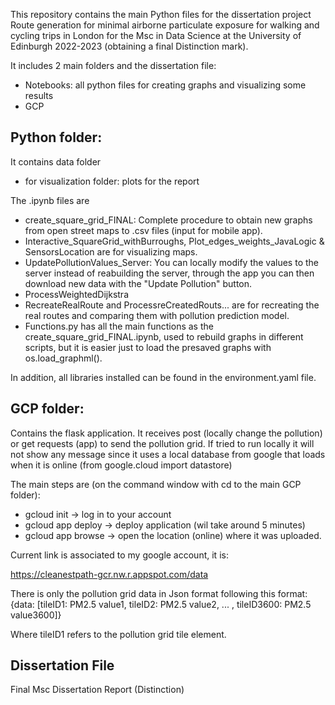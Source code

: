 This repository contains the main Python files for the dissertation project Route generation for minimal airborne particulate exposure for walking and cycling trips in London for the Msc in Data Science at the University of Edinburgh 2022-2023 (obtaining a final Distinction mark). 

It includes 2 main folders and the dissertation file:
+ Notebooks: all python files for creating graphs and visualizing some results
+ GCP

## Python folder:
It contains data folder
+ for visualization folder: plots for the report

The .ipynb files are
+ create_square_grid_FINAL: Complete procedure to obtain new graphs from open street maps to .csv files (input for mobile app).
+ Interactive_SquareGrid_withBurroughs, Plot_edges_weights_JavaLogic & SensorsLocation are for visualizing maps.
+ UpdatePollutionValues_Server: You can locally modify the values to the server instead of reabuilding the server, through the app you can then download new data with the "Update Pollution" button.
+ ProcessWeightedDijkstra
+ RecreateRealRoute and ProcessreCreatedRouts... are for recreating the real routes and comparing them with pollution prediction model.
+ Functions.py has all the main functions as the create_square_grid_FINAL.ipynb, used to rebuild graphs in different scripts, but it is easier just to load the presaved graphs with os.load_graphml().

In addition, all libraries installed can be found in the environment.yaml file.

## GCP folder:

Contains the flask application. It receives post (locally change the pollution) or get requests (app) to send the pollution grid. If tried to run locally it will not show any message since it uses a local database from google that loads when it is online (from google.cloud import datastore)

The main steps are (on the command window with cd to the main GCP folder):

+ gcloud init -> log in to your account
+ gcloud app deploy -> deploy application (wil take around 5 minutes)
+ gcloud app browse -> open the location (online) where it was uploaded.

Current link is associated to my google account, it is:

https://cleanestpath-gcr.nw.r.appspot.com/data

There is only the pollution grid data in Json format following this format:
{data:
[tileID1: PM2.5 value1, tileID2: PM2.5 value2, ... , tileID3600: PM2.5 value3600]}

Where tileID1 refers to the pollution grid tile element.

## Dissertation File
Final Msc Dissertation Report (Distinction)
